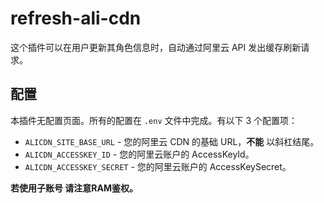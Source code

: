 # refresh-ali-cdn

这个插件可以在用户更新其角色信息时，自动通过阿里云 API 发出缓存刷新请求。

## 配置

本插件无配置页面。所有的配置在 `.env` 文件中完成。有以下 3 个配置项：

- `ALICDN_SITE_BASE_URL` - 您的阿里云 CDN 的基础 URL，**不能** 以斜杠结尾。
- `ALICDN_ACCESSKEY_ID` - 您的阿里云账户的 AccessKeyId。
- `ALICDN_ACCESSKEY_SECRET` - 您的阿里云账户的 AccessKeySecret。

**若使用子账号 请注意RAM鉴权。**
